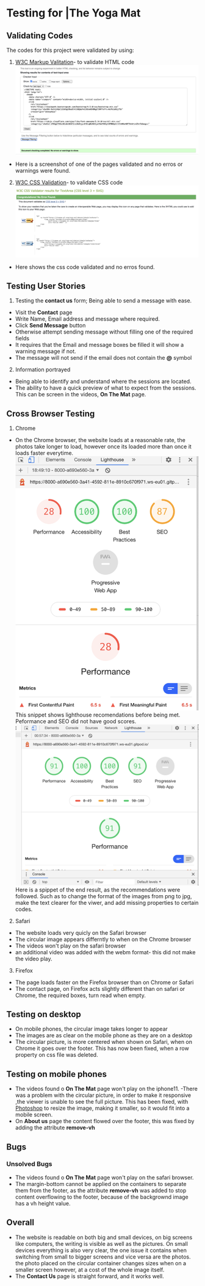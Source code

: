 # Testing for |The Yoga Mat


## Validating Codes
The codes for this project were validated by using:
1. [W3C Markup Valitation](https://validator.w3.org)- to validate HTML code
![HTML validation](assets/images/html-validation1.png)
- Here is a screenshot of one of the pages validated and no erros or warnings were found.
2. [W3C CSS Validation](https://jigsaw.w3.org/css-validator/)- to validate CSS code
![css validation](assets/images/css-validation.png)
- Here shows the css code validated and no erros found.

## Testing User Stories
1. Testing the **contact us** form;
  Being able to send a message with ease.
- Visit the **Contact** page
- Write Name, Email address and message where required.
- Click **Send Message** button
- Otherwise attempt sending message without filling one of the required fields
- It requires that the Email and message boxes be filled it will show a warning message if not.
- The message will not send if the email does not contain the **@** symbol

2. Information portrayed
- Being able to identify and understand where the sessions are located.
- The ability to have a quick preview of what to expect from the sessions. This can be screen
in the videos, **On The Mat** page.

## Cross Browser Testing
1. Chrome
* On the Chrome browser, the website loads at a reasonable rate, the photos take longer to load,
however once its loaded more than once it loads faster everytime.
![lighthouse testing](assets/images/lighthouse-index1.png)
This snippet shows lighthouse recomendations before being met. Peformance and SEO did not have
 good scores.
![lighthouse testing after](assets/images/lighthouse-index.png)
Here is a spippet of the end result, as the recommendations were followed. Such as
to change the format of the images from png to jpg, make the text clearer for the viwer,
and add missing properties to certain codes.
2. Safari
* The website loads very quicly on the Safari browser
* The circular image appears differntly to when on the Chrome browser
* The videos won't play on the safari browser
* an additional video <source> was added with the webm format- this did not make the video play.
3. Firefox 
* The page loads faster on the Firefox browser than on Chrome or Safari
* The contact page, on Firefox acts slightly different than on safari or Chrome, 
the required boxes, turn read when empty.

## Testing on desktop 
- On mobile phones, the circular image takes longer to appear
- The images are as clear on the mobile phone as they are on a desktop
- The circular picture, is more centered when shown on Safari, when on Chrome it goes over the footer.
This has now been fixed, when a row property on css file was deleted.

## Testing on mobile phones
- The videos found o **On The Mat** page won't play on the iphone11.
-There was a problem with the circular picture, in order to make it responsive ,the viewer is unable 
to see the full picture. This has been fixed, with [Photoshop](https://photoshop.adobe.com/_) to resize the image, making it smaller, 
so it would fit into a mobile screen.
- On **About us** page the content flowed over the footer, this was fixed by adding the attribute **remove-vh**
## Bugs

### Unsolved Bugs
* The videos found o **On The Mat** page won't play on the safari browser.
* The margin-bottom cannot be applied on the containers to separate them from the footer, as the attribute
 **remove-vh** was added to stop content overflowing to the footer, because of the backgrownd image has a vh height value.

## Overall
* The website is readable on both big and small devices, on big screens like computers, the writing is visible as well as the pictures.
On small devices everything is also very clear, the one issue it contains when switching from small to bigger screens and vice versa
are the photos. the photo placed on the circular container changes sizes when on a smaller screen however, at a cost of the whole image itself.
* The **Contact Us** page is straight forward, and it works well.
